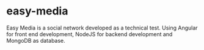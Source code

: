 # easy-media
Easy Media is a social network developed as a technical test. Using Angular for front end development, NodeJS for backend development and MongoDB as database.
